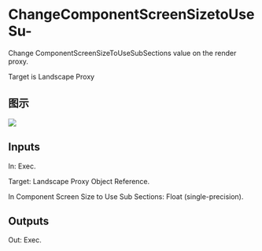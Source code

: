 # ChangeComponentScreenSizetoUseSu-

Change ComponentScreenSizeToUseSubSections value on the render proxy.

Target is Landscape Proxy

## 图示

![]($-20221218-20331385.png)

## Inputs

In: Exec.

Target: Landscape Proxy Object Reference.

In Component Screen Size to Use Sub Sections: Float (single-precision).  

## Outputs

Out: Exec.

